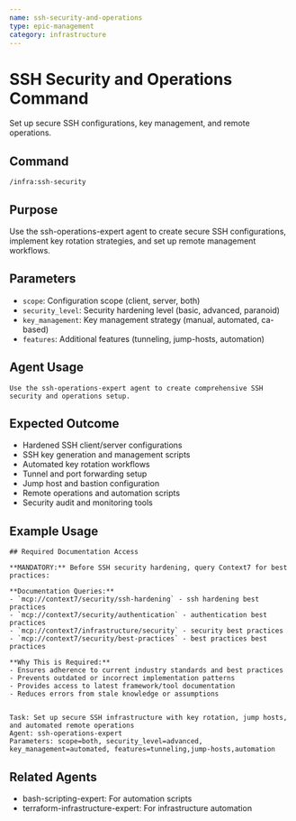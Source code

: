 ```yaml
---
name: ssh-security-and-operations
type: epic-management
category: infrastructure
---
```


# SSH Security and Operations Command

Set up secure SSH configurations, key management, and remote operations.

## Command
```
/infra:ssh-security
```

## Purpose
Use the ssh-operations-expert agent to create secure SSH configurations, implement key rotation strategies, and set up remote management workflows.

## Parameters
- `scope`: Configuration scope (client, server, both)
- `security_level`: Security hardening level (basic, advanced, paranoid)
- `key_management`: Key management strategy (manual, automated, ca-based)
- `features`: Additional features (tunneling, jump-hosts, automation)

## Agent Usage
```
Use the ssh-operations-expert agent to create comprehensive SSH security and operations setup.
```

## Expected Outcome
- Hardened SSH client/server configurations
- SSH key generation and management scripts
- Automated key rotation workflows
- Tunnel and port forwarding setup
- Jump host and bastion configuration
- Remote operations and automation scripts
- Security audit and monitoring tools

## Example Usage
```
## Required Documentation Access

**MANDATORY:** Before SSH security hardening, query Context7 for best practices:

**Documentation Queries:**
- `mcp://context7/security/ssh-hardening` - ssh hardening best practices
- `mcp://context7/security/authentication` - authentication best practices
- `mcp://context7/infrastructure/security` - security best practices
- `mcp://context7/security/best-practices` - best practices best practices

**Why This is Required:**
- Ensures adherence to current industry standards and best practices
- Prevents outdated or incorrect implementation patterns
- Provides access to latest framework/tool documentation
- Reduces errors from stale knowledge or assumptions


Task: Set up secure SSH infrastructure with key rotation, jump hosts, and automated remote operations
Agent: ssh-operations-expert
Parameters: scope=both, security_level=advanced, key_management=automated, features=tunneling,jump-hosts,automation
```

## Related Agents
- bash-scripting-expert: For automation scripts
- terraform-infrastructure-expert: For infrastructure automation